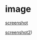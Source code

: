 # image

[screenshot](https://github.com/Stokbrootje/les-13-/blob/main/screenshot1.png)

[screenshot2](https://github.com/Stokbrootje/les-13-/blob/main/screenshot2.png))
